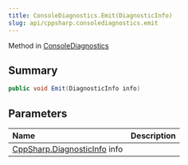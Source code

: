 ```yaml
---
title: ConsoleDiagnostics.Emit(DiagnosticInfo)
slug: api/cppsharp.consolediagnostics.emit
---
```

Method in [ConsoleDiagnostics](/api/cppsharp/consolediagnostics)

## Summary



```csharp
public void Emit(DiagnosticInfo info)
```

## Parameters

|Name|Description|
|:---|:---|
|[CppSharp.DiagnosticInfo](/api/cppsharp/diagnosticinfo) info||

